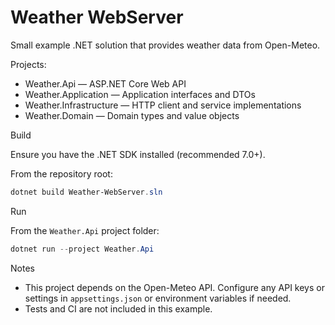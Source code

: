 # Weather WebServer

Small example .NET solution that provides weather data from Open-Meteo.

Projects:
- Weather.Api — ASP.NET Core Web API
- Weather.Application — Application interfaces and DTOs
- Weather.Infrastructure — HTTP client and service implementations
- Weather.Domain — Domain types and value objects

Build

Ensure you have the .NET SDK installed (recommended 7.0+).

From the repository root:

```powershell
dotnet build Weather-WebServer.sln
```

Run

From the `Weather.Api` project folder:

```powershell
dotnet run --project Weather.Api
```

Notes

- This project depends on the Open-Meteo API. Configure any API keys or settings in `appsettings.json` or environment variables if needed.
- Tests and CI are not included in this example.
